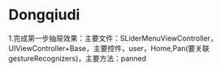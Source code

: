 # Dongqiudi
1.完成第一步抽屉效果：主要文件：SLiderMenuViewController，UIViewController+Base，主要控件，user，Home,Pan(要关联gestureRecognizers)，主要方法：panned
